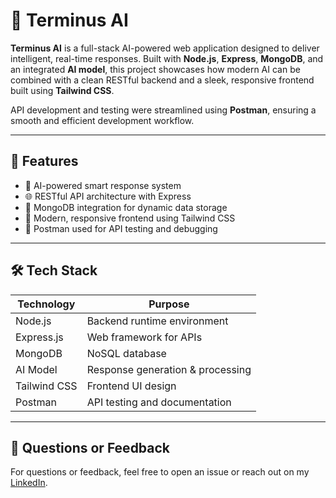 # 🧠 Terminus AI

**Terminus AI** is a full-stack AI-powered web application designed to deliver intelligent, real-time responses. Built with **Node.js**, **Express**, **MongoDB**, and an integrated **AI model**, this project showcases how modern AI can be combined with a clean RESTful backend and a sleek, responsive frontend built using **Tailwind CSS**.

API development and testing were streamlined using **Postman**, ensuring a smooth and efficient development workflow.

---

## 🚀 Features

- 🤖 AI-powered smart response system  
- 🌐 RESTful API architecture with Express  
- 💾 MongoDB integration for dynamic data storage  
- 🎨 Modern, responsive frontend using Tailwind CSS  
- 🧪 Postman used for API testing and debugging  

---

## 🛠️ Tech Stack

| Technology   | Purpose                            |
|--------------|-------------------------------------|
| Node.js      | Backend runtime environment         |
| Express.js   | Web framework for APIs              |
| MongoDB      | NoSQL database                      |
| AI Model     | Response generation & processing    |
| Tailwind CSS | Frontend UI design                  |
| Postman      | API testing and documentation       |

---


## 💬 Questions or Feedback

For questions or feedback, feel free to open an issue or reach out on my [LinkedIn](https://www.linkedin.com/in/aayush-sahu-47a7b2297).


